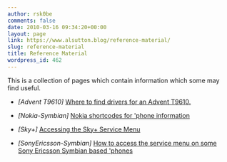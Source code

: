```yaml
---
author: rsk0be
comments: false
date: 2010-03-16 09:34:20+00:00
layout: page
link: https://www.alsutton.blog/reference-material/
slug: reference-material
title: Reference Material
wordpress_id: 462
---
```


This is a collection of pages which contain information which some may find useful.



	
  * _[Advent T9610]_ [Where to find drivers for an Advent T9610.](advent-t9610-drivers/)

	
  * _[Nokia-Symbian]_ [Nokia shortcodes for 'phone information](http://alsutton.wordpress.com/reference-material/nokia-shortcodes/)

	
  * _[Sky+]_ [Accessing the Sky+ Service Menu](sky-service-menu/)

	
  * _[SonyEricsson-Symbian]_ [How to access the service menu on some Sony Ericsson Symbian based 'phones](sony-ericsson-service-menu/)


